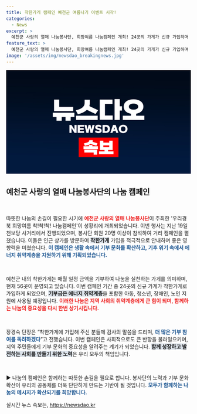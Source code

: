 ```yaml
---
title: 착한가게 캠페인 예천군 여름나기 이벤트 시작!
categories:
  - News
excerpt: >
  예천군 사랑의 열매 나눔봉사단, 희망여름 나눔캠페인 개최! 24곳의 가게가 신규 가입하며 기부 물결이 일고 있습니다. 기후 위기 속 소외계층을 위한 따뜻한 마음을 모으는 이번 캠페인, 당신도 동참해보세요!
feature_text: >
  예천군 사랑의 열매 나눔봉사단, 희망여름 나눔캠페인 개최! 24곳의 가게가 신규 가입하며 기부 물결이 일고 있습니다. 기후 위기 속 소외계층을 위한 따뜻한 마음을 모으는 이번 캠페인, 당신도 동참해보세요!
image: '/assets/img/newsdao_breakingnews.jpg'
---
```


<p><img src="/assets/img/newsdao_breakingnews.jpg" alt="cryptoinkorea 속보" /></p>

<h2 data-ke-size="size26">예천군 사랑의 열매 나눔봉사단의 나눔 캠페인</h2>

<p data-ke-size="size16">&nbsp;</p>

<p>따뜻한 나눔의 손길이 필요한 시기에 <b><span style="color: #ee2323;">예천군 사랑의 열매 나눔봉사단</span></b>이 주최한 '우리경북 희망여름 착!착!착! 나눔캠페인'이 성황리에 개최되었습니다. 이번 행사는 지난 19일 천보당 사거리에서 진행되었으며, 봉사단 회원 20명 이상이 참석하여 거리 캠페인을 펼쳤습니다. 이들은 인근 상가를 방문하여 <b><span style="background-color: #21538527;">착한가게</span></b> 가입을 적극적으로 안내하며 좋은 영향력을 미쳤습니다. <b><span style="color: #1a5490;">이 캠페인은 생활 속에서 기부 문화를 확산하고, 기후 위기 속에서 에너지 취약계층을 지원하기 위해 기획되었습니다.</span></b></p>

<p data-ke-size="size16">&nbsp;</p>

<p>예천군 내의 착한가게는 매월 일정 금액을 기부하여 나눔을 실천하는 가게를 의미하며, 현재 56곳이 운영되고 있습니다. 이번 캠페인 기간 중 24곳의 신규 가게가 착한가게로 가입하게 되었으며, <b><span style="background-color: #21538527;">기부금은 에너지 취약계층</span></b>을 포함한 아동, 청소년, 장애인, 노인 지원에 사용될 예정입니다. <b><span style="color: #ee2323;">이러한 나눔은 지역 사회의 취약계층에게 큰 힘이 되며, 함께하는 나눔의 중요성을 다시 한번 상기시킵니다.</span></b></p>

<p data-ke-size="size16">&nbsp;</p>

<p>장경숙 단장은 “착한가게에 가입해 주신 분들께 감사의 말씀을 드리며, <b><span style="color: #1a5490;">더 많은 기부 참여를 독려하겠다</span></b>”고 전했습니다. 이번 캠페인은 사회적으로도 큰 반향을 불러일으키며, 지역 주민들에게 기부 문화의 중요성을 알려주는 계기가 되었습니다. <b><span style="background-color: #21538527;">함께 성장하고 발전하는 사회를 만들기 위한 노력</span></b>은 우리 모두의 책임입니다.</p>

<p data-ke-size="size16">&nbsp;</p>

<p>▶ 나눔의 캠페인은 함께하는 따뜻한 손길을 필요로 합니다. 봉사단의 노력과 기부 문화 확산이 우리의 공동체를 더욱 단단하게 만드는 기반이 될 것입니다. <b><span style="color: #1a5490;">모두가 함께하는 나눔의 메시지가 확산되기를 희망합니다.</span></b></p>
실시간 뉴스 속보는, <a href="https://newsdao.kr" rel="dofollow">https://newsdao.kr</a>


